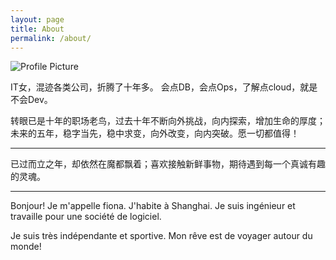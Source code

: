 ```yaml
---
layout: page
title: About
permalink: /about/
---
```


<img src="{{ site.baseurl }}/assets/profile-placeholder.gif" title="Profile Picture" class="profile">

IT女，混迹各类公司，折腾了十年多。 会点DB，会点Ops，了解点cloud，就是不会Dev。 

转眼已是十年的职场老鸟，过去十年不断向外挑战，向内探索，增加生命的厚度；未来的五年，稳字当先，稳中求变，向外改变，向内突破。愿一切都值得！

<hr>
已过而立之年，却依然在魔都飘着；喜欢接触新鲜事物，期待遇到每一个真诚有趣的灵魂。

<hr>
Bonjour! Je m'appelle fiona. J'habite à Shanghai. Je suis ingénieur et travaille pour une société de logiciel. 

Je suis très indépendante et sportive. Mon rêve est de voyager autour du monde!
